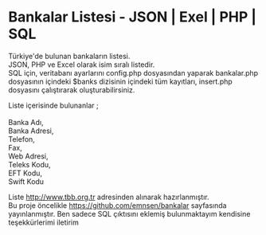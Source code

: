 # Bankalar Listesi - JSON | Exel | PHP | SQL
Türkiye'de bulunan bankaların listesi. <br>
JSON, PHP ve Excel olarak isim sıralı listedir.<br>
SQL için, veritabanı ayarlarını config.php dosyasından yaparak bankalar.php dosyasının içindeki $banks dizisinin içindeki tüm kayıtları, insert.php dosyasını çalıştırarak oluşturabilirsiniz. <br>

Liste içerisinde bulunanlar ;<br><br>
Banka Adı, <br>Banka Adresi, <br>Telefon, <br>Fax, <br>Web Adresi, <br>Teleks Kodu, <br>EFT Kodu, <br>Swift Kodu

Liste http://www.tbb.org.tr adresinden alınarak hazırlanmıştır.
<br>
Bu proje öncelikle https://github.com/emnsen/bankalar sayfasında yayınlanmıştır. Ben sadece SQL çıktısını eklemiş bulunmaktayım kendisine teşekkürlerimi iletirim